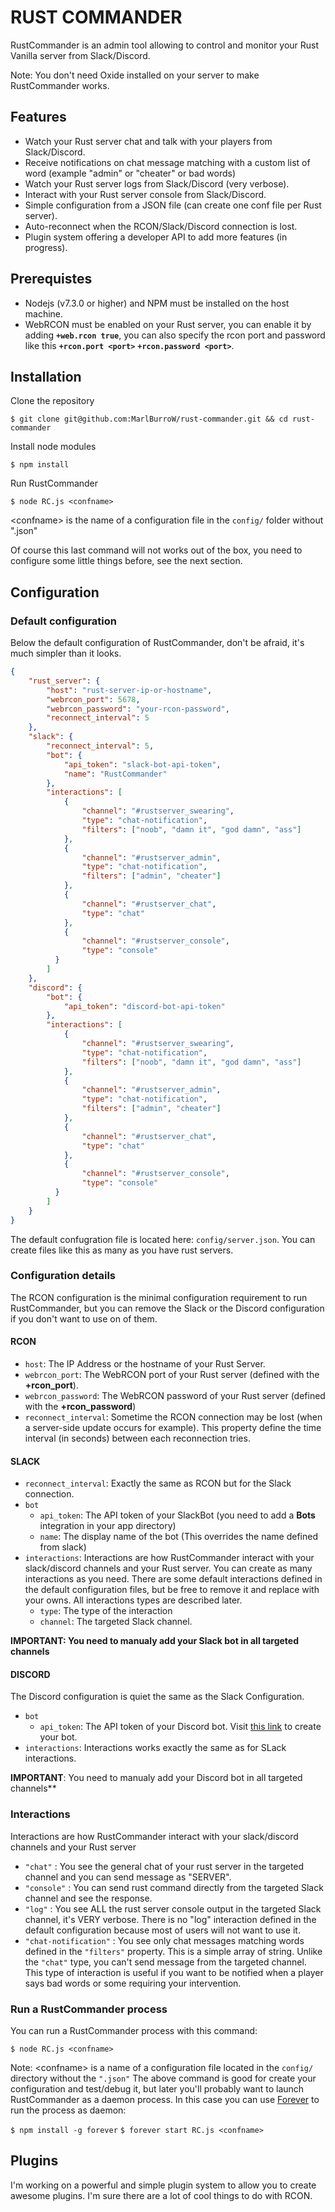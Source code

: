 
# RUST COMMANDER

RustCommander is an admin tool allowing to control and monitor your Rust Vanilla server from Slack/Discord.

Note: You don't need Oxide installed on your server to make RustCommander works.

## Features

- Watch your Rust server chat and talk with your players from Slack/Discord.
- Receive notifications on chat message matching with a custom list of word (example "admin" or "cheater" or bad words)
- Watch your Rust server logs from Slack/Discord (very verbose).
- Interact with your Rust server console from Slack/Discord.
- Simple configuration from a JSON file (can create one conf file per Rust server).
- Auto-reconnect when the RCON/Slack/Discord connection is lost.
- Plugin system offering a developer API to add more features (in progress).

## Prerequistes

- Nodejs (v7.3.0 or higher) and NPM must be installed on the host machine.
- WebRCON must be enabled on your Rust server, you can enable it by adding **`+web.rcon true`**, you can also specify the rcon port and password like this  **`+rcon.port <port>`**  **`+rcon.password <port>`**.

## Installation

Clone the repository

`$ git clone git@github.com:MarlBurroW/rust-commander.git && cd rust-commander`

Install node modules

`$ npm install`

Run RustCommander

`$ node RC.js <confname>`

\<confname\> is the name of a configuration file in the `config/` folder without ".json"

Of course this last command will not works out of the box, you need to configure some little things before, see the next section.

## Configuration

### Default configuration
Below the default configuration of RustCommander, don't be afraid, it's much simpler than it looks.

```json
{
	"rust_server": {
		"host": "rust-server-ip-or-hostname",
		"webrcon_port": 5678,
		"webrcon_password": "your-rcon-password",
		"reconnect_interval": 5
	},
	"slack": {
		"reconnect_interval": 5,
		"bot": {
			"api_token": "slack-bot-api-token",
			"name": "RustCommander"
		},
		"interactions": [
			{
				"channel": "#rustserver_swearing",
				"type": "chat-notification",
				"filters": ["noob", "damn it", "god damn", "ass"]
			},
			{
				"channel": "#rustserver_admin",
				"type": "chat-notification",
				"filters": ["admin", "cheater"]
			},
			{
				"channel": "#rustserver_chat",
				"type": "chat"
			},
			{
				"channel": "#rustserver_console",
				"type": "console"
		  }
		]
	},
	"discord": {
		"bot": {
			"api_token": "discord-bot-api-token"
		},
		"interactions": [
			{
				"channel": "#rustserver_swearing",
				"type": "chat-notification",
				"filters": ["noob", "damn it", "god damn", "ass"]
			},
			{
				"channel": "#rustserver_admin",
				"type": "chat-notification",
				"filters": ["admin", "cheater"]
			},
			{
				"channel": "#rustserver_chat",
				"type": "chat"
			},
			{
				"channel": "#rustserver_console",
				"type": "console"
		  }
		]
	}
}

```

The default confugration file is located here: `config/server.json`. You can create files like this as many as you have rust servers.



### Configuration details
The RCON configuration is the minimal configuration requirement to run RustCommander, but you can remove the Slack or the Discord configuration if you don't want to use on of them.
#### RCON


- `host`: The IP Address or the hostname of your Rust Server.
- `webrcon_port`: The WebRCON port of your Rust server (defined with the **+rcon_port**).
- `webrcon_password`: The WebRCON password of your Rust server (defined with the **+rcon_password**)
- `reconnect_interval`: Sometime the RCON connection may be lost (when a server-side update occurs for example). This property define the time interval (in seconds) between each reconnection tries. 

#### SLACK

* `reconnect_interval`: Exactly the same as RCON but for the Slack connection.
* `bot`
  * `api_token`: The API token of your SlackBot (you need to add a **Bots** integration in your app directory)
  * `name`: The display name of the bot (This overrides the name defined from slack)
* `interactions`: Interactions are how RustCommander interact with your slack/discord channels and your Rust server. You can create as many interactions as you need. There are some default interactions defined in the default configuration files, but be free to remove it and replace with your owns. All interactions types are described later.
  * `type`: The type of the interaction
  * `channel`: The targeted Slack channel.

**IMPORTANT: You need to manualy add your Slack bot in all targeted channels**
#### DISCORD
The Discord configuration is quiet the same as the Slack Configuration.

* `bot`
  * `api_token`: The API token of your Discord bot. Visit [this link](https://discordapp.com/developers) to create your bot.
* `interactions`: Interactions works exactly the same as for SLack interactions.

**IMPORTANT**: You need to manualy add your Discord bot in all targeted channels**
### Interactions
Interactions are how RustCommander interact with your slack/discord channels and your Rust server
* `"chat"` : You see the general chat of your rust server in the targeted channel and you can send message as "SERVER".
* `"console"` : You can send rust command directly from the targeted Slack channel and see the response.
* `"log"` : You see ALL the rust server console output in the targeted Slack channel, it's VERY verbose. There is no "log" interaction defined in the default configuration because most of users will not want to use it.
* `"chat-notification"` : You see only chat messages matching words defined in the `"filters"` property. This is a simple array of string. Unlike the `"chat"` type, you can't send message from the targeted channel. This type of interaction is useful if you want to be notified when a player says bad words or some requiring your intervention.


### Run a RustCommander process
You can run a RustCommander process with this command:

`$ node RC.js <confname>`

Note: \<confname\> is a name of a configuration file located in the `config/` directory without the `".json"`
The above command is good for create your configuration and test/debug it, but later you'll probably want to launch RustCommander as a daemon process. In this case you can use [Forever](https://github.com/foreverjs/forever) to run the process as daemon:

`$ npm install -g forever`
`$ forever start RC.js <confname>`

## Plugins
 
I'm working on a powerful and simple plugin system to allow you to create awesome plugins. I'm sure there are a lot of cool things to do with RCON.
